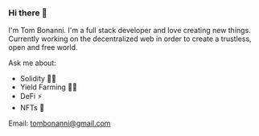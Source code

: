 ### Hi there 👋

I'm Tom Bonanni. I'm a full stack developer and love creating new things. Currently working on the decentralized web in order to create a trustless, open and free world.

Ask me about:
- Solidity 👨‍💻
- Yield Farming 🧑‍🌾
- DeFi ⚡
- NFTs 💎

Email: tombonanni@gmail.com
